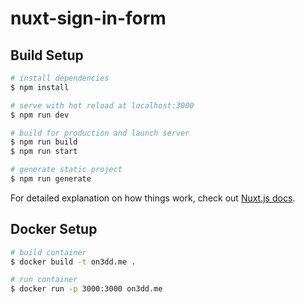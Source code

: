 # nuxt-sign-in-form

## Build Setup

```bash
# install dependencies
$ npm install

# serve with hot reload at localhost:3000
$ npm run dev

# build for production and launch server
$ npm run build
$ npm run start

# generate static project
$ npm run generate
```

For detailed explanation on how things work, check out [Nuxt.js docs](https://nuxtjs.org).

## Docker Setup
```bash
# build container
$ docker build -t on3dd.me .

# run container
$ docker run -p 3000:3000 on3dd.me
```
